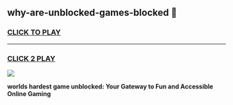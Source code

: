 
## why-are-unblocked-games-blocked 👋
<h3>
<a href="https://premium.freeplayer.one?title=why-are-unblocked-games-blocked&ref=14F">CLICK TO PLAY</a></h3>
<hr>

<h3>
<a href="https://premium.freeplayer.one?title=why-are-unblocked-games-blocked&ref=14F">CLICK 2 PLAY</a>
  
</h3>

<a href="https://premium.freeplayer.one?title=why-are-unblocked-games-blocked&ref=12F/"><img src="https://clearcache.store/games.png"></a>


**worlds hardest game unblocked: Your Gateway to Fun and Accessible Online Gaming**
